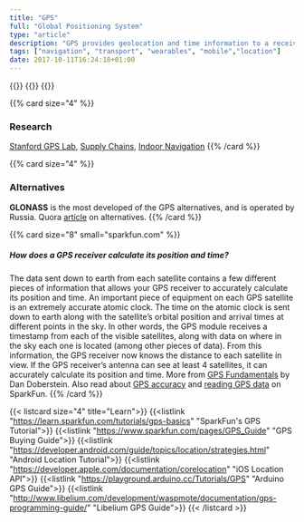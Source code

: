 ```yaml
---
title: "GPS"
full: "Global Positioning System"
type: "article"
description: "GPS provides geolocation and time information to a receiver anywhere on or near the Earth. It does not require the user to transmit any data, and it operates independently of any telephonic or internet reception."
tags: ["navigation", "transport", "wearables", "mobile","location"]
date: 2017-10-11T16:24:18+01:00
---
```


{{<card size="4" small="Wikipedia" style="info">}}
{{<description>}}
{{</card>}}

{{% card size="4" %}}
### Research
[Stanford GPS Lab](https://gps.stanford.edu/publications/all-publications), [Supply Chains](http://ieeexplore.ieee.org/abstract/document/6041225/), [Indoor Navigation](https://pdfs.semanticscholar.org/68ca/cbf271518bbf6f6d177b978f962c9acae0c2.pdf)
{{% /card %}}

{{% card size="4" %}}
### Alternatives
__GLONASS__ is the most developed of the GPS alternatives, and is operated by Russia. 
Quora [article](https://www.quora.com/What-alternatives-are-there-to-GPS-considering-those-satellites-would-be-the-first-things-knocked-out-in-a-war) on alternatives.
{{% /card %}}

{{% card size="8" small="sparkfun.com" %}}
##### How does a GPS receiver calculate its position and time?

The data sent down to earth from each satellite contains a few different pieces of information that allows your GPS receiver to accurately calculate its position and time. An important piece of equipment on each GPS satellite is an extremely accurate atomic clock. The time on the atomic clock is sent down to earth along with the satellite’s orbital position and arrival times at different points in the sky. In other words, the GPS module receives a timestamp from each of the visible satellites, along with data on where in the sky each one is located (among other pieces of data). From this information, the GPS receiver now knows the distance to each satellite in view. If the GPS receiver’s antenna can see at least 4 satellites, it can accurately calculate its position and time. More from [GPS Fundamentals](https://cdn.sparkfun.com/datasheets/Sensors/GPS/fundamentals_of_gps_receivers-v1.pdf) by Dan Doberstein. Also read about [GPS accuracy](https://learn.sparkfun.com/tutorials/gps-basics#gps-accuracy-) and [reading GPS data](https://learn.sparkfun.com/tutorials/gps-basics#reading-gps-data) on SparkFun.
{{% /card %}}

{{< listcard size="4" title="Learn">}}
    {{<listlink "https://learn.sparkfun.com/tutorials/gps-basics" "SparkFun's GPS Tutorial">}}
    {{<listlink "https://www.sparkfun.com/pages/GPS_Guide" "GPS Buying Guide">}}
    {{<listlink "https://developer.android.com/guide/topics/location/strategies.html" "Android Location Tutorial">}}
    {{<listlink "https://developer.apple.com/documentation/corelocation" "iOS Location API">}}
    {{<listlink "https://playground.arduino.cc/Tutorials/GPS" "Arduino GPS Guide">}}
    {{<listlink "http://www.libelium.com/development/waspmote/documentation/gps-programming-guide/" "Libelium GPS Guide">}}
{{< /listcard >}}